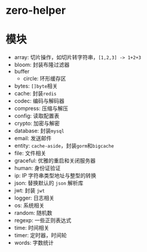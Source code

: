 # zero-helper

# 模块

- array: 切片操作，如切片转字符串，`[1,2,3] -> 1+2+3`
- bloom: 封装布隆过滤器
- buffer
  - circle: 环形缓存区
- bytes: `[]byte`相关
- cache: 封装`redis`
- codec: 编码与解码器
- compress: 压缩与解压
- config: 读取配置表
- crypto: 加密与解密
- database: 封装`mysql`
- email: 发送邮件
- entity: `cache-aside`，封装`gorm`和`bigcache`
- file: 文件相关
- graceful: 优雅的重启和关闭服务器
- human: 身份证验证
- ip: IP 字符串类型地址与整型的转换
- json: 替换默认的 `json` 解析库
- jwt: 封装 `jwt`
- logger: 日志相关
- os: 系统相关
- random: 随机数
- regexp: 一些正则表达式
- time: 时间相关
- timer: 定时器，时间轮
- words: 字数统计
